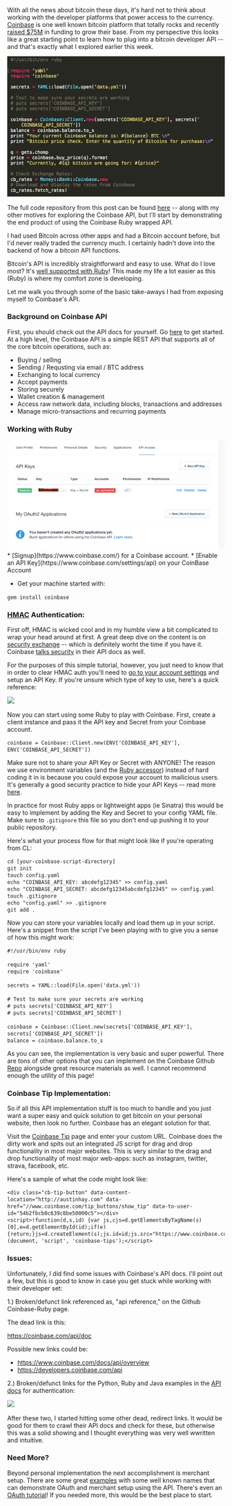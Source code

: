 <!-- 
layout: post
og-type: article
title: "Bitcoining with Ruby"
date: 2015-01-26
author: Austin Hay
category: "coding"
excerpt_separator: 
tags:
 - bitcoin
 - ruby
 - software
 - Coinbase
 - API
image: blogs/coinbase-with-ruby-4.png
 -->

With all the news about bitcoin these days, it's hard not to think about working with the developer platforms that power access to the currency. [Coinbase](http://coinbase.com) is one well known bitcoin platform that totally rocks and recently [raised $75M](http://dealbook.nytimes.com/2015/01/20/coinbase-a-bitcoin-start-up-raises-75-million-in-vote-of-confidence/?_r=0) in funding to grow their base. From my perspective this looks like a great starting point to learn how to plug into a bitcoin developer API -- and that's exactly what I explored earlier this week.
<!--more-->

<img class="imageleft" src="/images/blogs/coinbase-with-ruby-4.png">

The full code repository from this post can be found [here](https://github.com/AustinHay/coinbase-api-basics) -- along with my other motives for exploring the Coinbase API, but I'll start by demonstrating the end product of using the Coinbase Ruby wrapped API. 

I had used Bitcoin across other apps and had a Bitcoin account before, but I'd never really traded the currency much. I certainly hadn't dove into the backend of how a bitcoin API functions.

Bitcoin's API is incredibly straightforward and easy to use. What do I love most? It's [well supported with Ruby](https://github.com/coinbase/coinbase-ruby)! This made my life a lot easier as this (Ruby) is where my comfort zone is developing.

Let me walk you through some of the basic take-aways I had from exposing myself to Coinbase's API.

### Background on Coinbase API ###

First, you should check out the API docs for yourself. Go [here](https://www.coinbase.com/docs/api/overview) to get started. At a high level, the Coinbase API is a simple REST API that supports all of the core bitcoin operations, such as:

* Buying / selling 
* Sending / Requsting via email / BTC address
* Exchanging to local currency
* Accept payments
* Storing securely
* Wallet creation & management
* Access raw network data, including blocks, transactions and addresses
* Manage micro-transactions and recurring payments

### Working with Ruby ###
<img class="imageright" src="/images/blogs/coinbase-with-ruby-1.png">
* [Signup](https://www.coinbase.com/) for a Coinbase account.
* [Enable an API Key](https://www.coinbase.com/settings/api) on your CoinBase Account

* Get your machine started with:

```gem install coinbase```

### [HMAC](http://en.wikipedia.org/wiki/Hash-based_message_authentication_code) Authentication: ###

First off, HMAC is wicked cool and in my humble view a bit complicated to wrap your head around at first. A great deep dive on the content is on [security exchange](http://security.stackexchange.com/questions/20129/how-when-do-i-use-hmac) -- which is definitely worht the time if you have it. Coinbase [talks security](https://www.coinbase.com/docs/api/authentication) in their API docs as well. 

For the purposes of this simple tutorial, however, you just need to know that in order to clear HMAC auth you'll need to [go to your account settings](https://www.coinbase.com/settings/api) and setup an API Key. If you're unsure which type of key to use, here's a quick reference:

<img src="/images/blogs/coinbase-with-ruby-2.png">

Now you can start using some Ruby to play with Coinbase. First, create a client instance and pass it the API key and Secret from your Coinbase account. 

    coinbase = Coinbase::Client.new(ENV['COINBASE_API_KEY'], ENV['COINBASE_API_SECRET'])

Make sure not to share your API Key or Secret with ANYONE! The reason we use environment variables (and the [Ruby accessor](http://www.ruby-doc.org/core-2.2.0/ENV.html)) instead of hard coding it in is because you could expose your account to mailicious users. It's generally a good security practice to hide your API Keys -- read more [here](https://www.coinbase.com/docs/api/authentication#security).

In practice for most Ruby apps or lightweight apps (ie Sinatra) this would be easy to implement by adding the Key and Secret to your config YAML file. Make sure to ```.gitignore``` this file so you don't end up pushing it to your public repository.

Here's what your process flow for that might look like if you're operating from CL:

    cd [your-coinbase-script-directory]
    git init
    touch config.yaml
    echo "COINBASE_API_KEY: abcdefg12345" >> config.yaml
    echo "COINBASE_API_SECRET: abcdefg12345abcdefg12345" >> config.yaml
    touch .gitignore
    echo "config.yaml" >> .gitignore
    git add .


Now you can store your variables locally and load them up in your script. Here's a snippet from the script I've been playing with to give you a sense of how this might work:

    #!/usr/bin/env ruby

    require 'yaml'
    require 'coinbase'

    secrets = YAML::load(File.open('data.yml'))

    # Test to make sure your secrets are working
    # puts secrets['COINBASE_API_KEY']
    # puts secrets['COINBASE_API_SECRET']

    coinbase = Coinbase::Client.new(secrets['COINBASE_API_KEY'], secrets['COINBASE_API_SECRET'])
    balance = coinbase.balance.to_s


As you can see, the implementation is very basic and super powerful. There are tons of other options that you can implement on the Coinbase Github [Repo](https://github.com/coinbase/coinbase-ruby) alongside great resource materials as well. I cannot recommend enough the utility of this page! 

### Coinbase Tip Implementation: ###

So if all this API implementation stuff is too much to handle and you just want a super easy and quick solution to get bitcoin on your personal website, then look no further. Coinbase has an elegant solution for that.

Visit the [Coinbase Tip](https://www.coinbase.com/tip#tip-creation-form) page and enter your custom URL. Coinbase does the dirty work and spits out an integrated JS script for drag and drop functionality in most major websites. This is very similar to the drag and drop functionality of most major web-apps: such as instagram, twitter, strava, facebook, etc.

Here's a sample of what the code might look like:


	<div class="cb-tip-button" data-content-location="http://austinhay.com" data-href="//www.coinbase.com/tip_buttons/show_tip" data-to-user-id="54b2fbcb0c639c8be50000c5"></div>
	<script>!function(d,s,id) {var js,cjs=d.getElementsByTagName(s)[0],e=d.getElementById(id);if(e){return;}js=d.createElement(s);js.id=id;js.src="https://www.coinbase.com/assets/tips.js";cjs.parentNode.insertBefore(js,cjs);}(document, 'script', 'coinbase-tips');</script>


### Issues: ###

Unfortunately, I did find some issues with Coinbase's API docs. I'll point out a few, but this is good to know in case you get stuck while working with their developer set:

1.) Broken/defunct link referenced as, "api reference," on the Github Coinbase-Ruby page. 

The dead link is this:

https://coinbase.com/api/doc

Possible new links could be:

* <a href="https://www.coinbase.com/docs/api/overview">https://www.coinbase.com/docs/api/overview</a>
* <a href="https://developers.coinbase.com/api">https://developers.coinbase.com/api</a>

2.) Broken/defunct links for the Python, Ruby and Java examples in the [API docs](https://www.coinbase.com/docs/api/authentication#) for authentication:

<img src="/images/blogs/coinbase-with-ruby-3.png">

After these two, I started hitting some other dead, redirect links. It would be good for them to crawl their API docs and check for these, but otherwise this was a solid showing and I thought everything was very well wwritten and intuitive.

### Need More? ###

Beyond personal implementation the next accomplishment is merchant setup. There are some great [examples](https://www.coinbase.com/docs/merchant_tools/examples) with some well known names that can demonstrate OAuth and merchant setup using the API. There's even an [OAuth tutorial](https://www.coinbase.com/docs/api/oauth_tutorial)! If you needed more, this would be the best place to start.